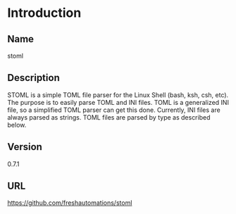 # Introduction

## Name
stoml

## Description
STOML is a simple TOML file parser for the Linux Shell (bash, ksh, csh, etc). The purpose is to easily parse TOML and INI files. TOML is a generalized INI file, so a
simplified TOML parser can get this done. Currently, INI files are always parsed as strings. TOML files are parsed by type as described below.

## Version
0.7.1

## URL
https://github.com/freshautomations/stoml
